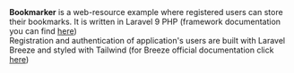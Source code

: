    <div class="mt-2 text-gray-600 dark:text-gray-400 text-sm">
                                   <b>Bookmarker</b> is a web-resource example where registered users can store their bookmarks. It is written in Laravel 9 PHP (framework documentation you can find <a href="https://laravel.com/docs/9.x/readme" class="underline text-gray-900 dark:text-white">here</a>)<br>
                                   Registration and authentication of application's users are built with Laravel Breeze and styled with Tailwind (for Breeze official documentation click <a class="underline text-gray-900 dark:text-white" href="https://laravel.com/docs/9.x/starter-kits#laravel-breeze">here</a>)  
                                </div>
                            </div>
                        </div>
                    </div>
                </div>

